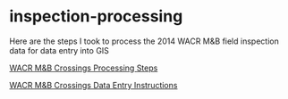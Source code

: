inspection-processing
=====================

Here are the steps I took to process the 2014 WACR M&B field inspection data for data entry into GIS

[WACR M&B Crossings Processing Steps](https://github.com/VTrans-Rail/inspection-processing/blob/master/M%26B%20Xings%20Processing.md)

[WACR M&B Crossings Data Entry Instructions](https://github.com/VTrans-Rail/inspection-processing/blob/master/M%26B%20Xings%20Instructions.md)
